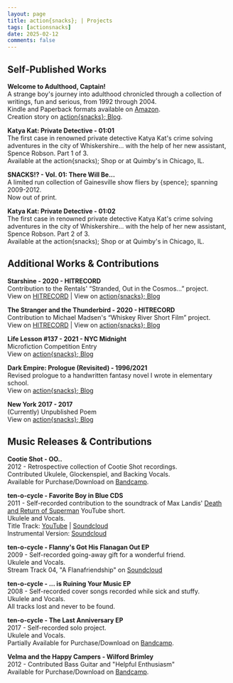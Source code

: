 ```yaml
---
layout: page
title: action{snacks}; | Projects
tags: [actionsnacks]
date: 2025-02-12
comments: false
---
```


<h2>Self-Published Works</h2>
<p><b>Welcome to Adulthood, Captain!</b>
<br>A strange boy's journey into adulthood chronicled through a collection of writings, fun and serious, from 1992 through 2004.
<br>Kindle and Paperback formats available on <a href="https://www.amazon.com/Welcome-Adulthood-Captain-Collected-Writings/dp/B084FHKXX1">Amazon</a>.
<br>Creation story on <a href="https://blog.actionsnacks.net/well-welcome-to-adulthood-captain">action{snacks}; Blog</a>.</p>

<p><b>Katya Kat: Private Detective - 01:01</b>
<br>The first case in renowned private detective Katya Kat's crime solving adventures in the city of Whiskershire... with the help of her new assistant, Spence Robson. Part 1 of 3.
<br>Available at the action{snacks); Shop or at Quimby's in Chicago, IL.</p>

<p><b>SNACKS!? - Vol. 01: There Will Be...</b>
<br>A limited run collection of Gainesville show fliers by {spence}; spanning 2009-2012.
<br>Now out of print.</p>

<p><b>Katya Kat: Private Detective - 01:02</b>
<br>The first case in renowned private detective Katya Kat's crime solving adventures in the city of Whiskershire... with the help of her new assistant, Spence Robson. Part 2 of 3.
<br>Available at the action{snacks); Shop or at Quimby's in Chicago, IL.</p>


<h2>Additional Works & Contributions</h2>
<p><b>Starshine - 2020 - HITRECORD</b>
<br>Contribution to the Rentals' “Stranded, Out in the Cosmos...” project.
<br>View on <a href="https://hitrecord.org/projects/4436089">HITRECORD</a>  |  View on <a href="https://blog.actionsnacks.net/well-welcome-to-adulthood-captain">action{snacks}; Blog</a></p>

<p><b>The Stranger and the Thunderbird - 2020 - HITRECORD</b>
<br>Contribution to Michael Madsen's “Whiskey River Short Film” project.
<br>View on <a href="https://hitrecord.org/projects/4436089">HITRECORD</a>  |  View on <a href="https://blog.actionsnacks.net/well-welcome-to-adulthood-captain">action{snacks}; Blog</a></p>

<p><b>Life Lesson #137 - 2021 - NYC Midnight</b>
<br>Microfiction Competition Entry
<br>View on <a href="https://blog.actionsnacks.net/well-welcome-to-adulthood-captain">action{snacks}; Blog</a></p>

<p><b>Dark Empire: Prologue (Revisited) - 1996/2021</b>
<br>Revised prologue to a handwritten fantasy novel I wrote in elementary school.
<br>View on <a href="https://blog.actionsnacks.net/well-welcome-to-adulthood-captain">action{snacks}; Blog</a></p>

<p><b>New York 2017 - 2017</b>
<br>(Currently) Unpublished Poem
<br>View on <a href="https://blog.actionsnacks.net/well-welcome-to-adulthood-captain">action{snacks}; Blog</a></p>


<h2>Music Releases & Contributions</h2>
<p><b>Cootie Shot - OO..</b>
<br>2012 - Retrospective collection of Cootie Shot recordings. 
<br>Contributed Ukulele, Glockenspiel, and Backing Vocals.
<br>Available for Purchase/Download on <a href="https://cootieshot.bandcamp.com/album/oo">Bandcamp</a>.</p>

<p><b>ten-o-cycle - Favorite Boy in Blue CDS</b>
<br>2011 - Self-recorded contribution to the soundtrack of  Max Landis' <a href="https://youtu.be/0PlwDbSYicM?si=6g-ToK4HTVzz1O7g">Death and Return of Superman</a> YouTube short. 
<br>Ukulele and Vocals.
<br>Title Track: <a href="https://youtu.be/7vpqD1-etEg?si=tU8oXAmctRBNd3Ob">YouTube</a> | <a href="https://soundcloud.com/tenocycle/favorite-boy-in-blue">Soundcloud</a>
<br>Instrumental Version: <a href="https://soundcloud.com/tenocycle/favorite-boy-in-blue-instrumental">Soundcloud</a></p>

<p><b>ten-o-cycle - Flanny's Got His Flanagan Out EP</b>
<br>2009 - Self-recorded going-away gift for a wonderful friend. 
<br>Ukulele and Vocals.
<br>Stream Track 04, "A Flanafriendship" on <a href="https://soundcloud.com/tenocycle/a-flanafriendship">Soundcloud</a></p>

<p><b>ten-o-cycle - ... is Ruining Your Music EP</b>
<br>2008 - Self-recorded cover songs recorded while sick and stuffy. 
<br>Ukulele and Vocals.
<br>All tracks lost and never to be found.</p>

<p><b>ten-o-cycle - The Last Anniversary EP</b>
<br>2017 - Self-recorded solo project. 
<br>Ukulele and Vocals.
<br>Partially Available for Purchase/Download on <a href="https://tenocycle.bandcamp.com/album/the-last-anniversary">Bandcamp</a>.</p>

<p><b>Velma and the Happy Campers - Wilford Brimley</b>
<br>2012 - Contributed Bass Guitar and "Helpful Enthusiasm"
<br>Available for Purchase/Download on <a href="https://velmaandthehappycampers.bandcamp.com/album/wilford-brimley">Bandcamp</a>.</p>
